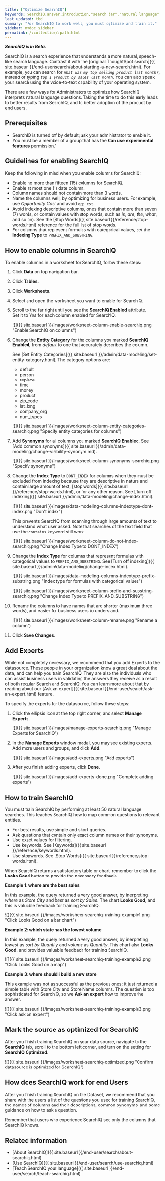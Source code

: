 ```yaml
---
title: ["Optimize SearchIQ"]
keywords: SearchIQ,answer,introduction,"search bar","natural language",speech,voice
last_updated: tbd
summary: "For SearchIQ to work well, you must optimize and train it."
sidebar: mydoc_sidebar
permalink: /:collection/:path.html
---
```

***SearchIQ is in Beta.***

SearchIQ is a search experience that understands a more natural, speech-like search language. Contrast it with the [original ThoughtSpot search]({{ site.baseurl }}/end-user/search/about-starting-a-new-search.html). For example, you can search for _`What was my top selling product last month?`_, instead of typing _`top 1 product by sales last month`_. You can also speak your search using the voice-to-text capability of your operating system.

There are a few ways for Administrators to optimize how SearchIQ interprets natural language questions. Taking the time to do this early leads to better results from SearchIQ, and to better adoption of the product by end users.

## Prerequisites

- SearchIQ is turned off by default; ask your administrator to enable it.
- You must be a member of a group that has the **Can use experimental features** permission."

## Guidelines for enabling SearchIQ

Keep the following in mind when you enable columns for SearchIQ:
- Enable no more than fifteen (15) columns for SearchIQ.
- Enable at most one (1) date column.
- Column names should not contain more than 3 words.
- Name the columns well, by optimizing for business users. For example, use _Opportunity Cost_ and avoid `opp_cst`.   
- Avoid indexing descriptive columns, ones that contain more than seven (7) words, or contain values with stop words, such as _is_, _are_, _the_, _what_, and so on). See the [Stop Words]({{ site.baseurl }}/reference/stop-words.html) reference for the full list of stop words.
- For columns that represent formulas with categorical values, set the **Indexing Type** to `PREFIX_AND_SUBSTRING`.


## How to enable columns in SearchIQ

To enable columns in a worksheet for SearchIQ, follow these steps:
1.  Click **Data** on top navigation bar.
2.  Click **Tables**.
3.  Click **Worksheets**.
4.  Select and open the worksheet you want to enable for SearchIQ.
5.  Scroll to the far right until you see the **SearchIQ Enabled** attribute.  
    Set it to _Yes_ for each column enabled for SearchIQ.   

    ![]({{ site.baseurl }}/images/worksheet-column-enable-searchiq.png "Enable SearchIQ on columns")

6.  Change the **Entity Category** for the columns you marked **SearchIQ Enabled**, from _default_ to one that accurately describes the column.  

    See [Set Entity Categories]({{ site.baseurl }}/admin/data-modeling/set-entity-category.html). The category options are:  
    - default
    - person
    - replace
    - time
    - money
    - product
    - zip_code
    - lat_long
    - company_org
    - num_types

    ![]({{ site.baseurl }}/images/worksheet-column-entity-categories-searchiq.png "Specify entity categories for columns")

7.  Add **Synonyms** for all columns you marked **SearchIQ Enabled**.  See [Add common synonyms]({{ site.baseurl }}/admin/data-modeling/change-visibility-synonym.md).  

    ![]({{ site.baseurl }}/images/worksheet-column-synonyms-searchiq.png "Specify synonyms")

8.  Change the **Index Type** to `DONT_INDEX` for columns when they must be excluded from indexing because they are descriptive in nature and contain large amount of text, [stop words]({{ site.baseurl }}/reference/stop-words.html), or for any other reason.  See [Turn off indexing]({{ site.baseurl }}/admin/data-modeling/change-index.html).  

     ![]({{ site.baseurl }}/images/data-modeling-columns-indextype-dont-index.png "Don't index")

     This prevents SearchIQ from scanning through large amounts of text to understand what user asked. Note that searches of the text field that use the `contains` keyword still work.  

     ![]({{ site.baseurl }}/images/worksheet-column-do-not-index-searchiq.png "Change Index Type to DONT_INDEX")

9.  Change the **Index Type** for columns that represent formulas with categorical values to `PREFIX_AND_SUBSTRING`. See [Turn off indexing]({{ site.baseurl }}/admin/data-modeling/change-index.html).

     ![]({{ site.baseurl }}/images/data-modeling-columns-indextype-prefix-substring.png "Index type for formulas with categorical values")

     ![]({{ site.baseurl }}/images/worksheet-column-prefix-and-substring-searchiq.png "Change Index Type to PREFIX_AND_SUBSTRING")

10. Rename the columns to have names that are shorter (maximum three words), and easier for business users to understand.  

      ![]({{ site.baseurl }}/images/worksheet-column-rename.png "Rename a column")

11. Click **Save Changes**.

<!--
There are two main ways to optimize SearchIQ to understand natural language searches:

### Method 1: Data modeling settings



4. [Add experts to the data source]({{ site.baseurl }}/admin/data-modeling/add-expert.html) to enable the [Ask an Expert]({{ site.baseurl }}/end-user/search/ask-an-expert.html) workflow, which gives users another path to getting an answer if they get stuck.

### Method 2: Language modeling

SearchIQ comes bundled with a set of pre-defined templates which help it understand natural language and serve the best result. However, you can also define your own templates for each data source.

There are a few ways to teach new language interpretations to SearchIQ:

1. Teach SearchIQ from the Data Tab:

   From the **Data** tab, click the three dot icon and choose **Teach**. This takes you to a screen where you can map searches to things in the data.
   E.g. You can map the phrase “best movie” to match the search “top movie_title sort by imdb_score”.

2. Teach SearchIQ using a saved SearchIQ answer:

   Click on a saved answer. Next, click on one of the dropdown phrases that shows how the search terms were interpreted, and click **Teach**. Then you can [Teach SearchIQ your language]({{ site.baseurl }}/end-user/search/teach-searchiq.html).

3. Use new searches to teach SearchIQ:

   As a best practice, you should do at least 20-30 new natural language searches, and [Teach SearchIQ]({{ site.baseurl }}/end-user/search/teach-searchiq.html) if any of the answers are not what you expect.
-->
## Add Experts

While not completely necessary, we recommend that you add Experts to the datasource. These people in your organization know a great deal about the data, and can help you train SearchIQ. They are also the individuals who can assist business users in validating the answers they receive as a result of both regular Search and SearchIQ. You can learn more about that by reading about our [Ask an expert]({{ site.baseurl }}/end-user/search/ask-an-expert.html) feature.

To specify the experts for the datasource, follow these steps:

1. Click the ellipsis icon at the top right corner, and select **Manage Experts**.

   ![]({{ site.baseurl }}/images/manage-experts-searchiq.png "Manage Experts for SearchIQ")

2. In the **Manage Experts** window modal, you may see existing experts. Add more users and groups, and click **Add**.

   ![]({{ site.baseurl }}/images/add-experts.png "Add experts")

3. After you finish adding experts, click **Done**.

   ![]({{ site.baseurl }}/images/add-experts-done.png "Complete adding experts")

## How to train SearchIQ

You must train SearchIQ by performing at least 50 natural language searches. This teaches SearchIQ how to map common questions to relevant entities.

- For best results, use simple and short queries.
- Ask questions that contain only exact column names or their synonyms.
- Use exact values for filtering.
- Use keywords. See [Keywords]({{ site.baseurl }}/reference/keywords.html).
- Use stopwords. See [Stop Words]({{ site.baseurl }}/reference/stop-words.html).

When SearchIQ returns a satisfactory table or chart, remember to click the **Looks Good** button to provide the necessary feedback.

**Example 1: where are the best sales**

In this example, the query returned a very good answer, by inerpreting _where_ as _Store City_ and _best_ as _sort by Sales_. The chart **Looks Good**, and this is valuable feedback for training SearchIQ.

![]({{ site.baseurl }}/images/worksheet-searchiq-training-example1.png "Click Looks Good on a bar chart")

**Example 2: which state has the lowest volume**

In this example, the query returned a very good answer, by inerpreting _lowest_ as _sort by Quantity_ and _volume_ as _Quantity_. This chart also **Looks Good**, and provides valuable feedback for training SearchIQ.

![]({{ site.baseurl }}/images/worksheet-searchiq-training-example2.png "Click Looks Good on a map")

**Example 3: where should i build a new store**

This example was not as successful as the previous ones; it just returned a simple table with Store City and Store Name columns. The question is too sophisticated for SearchIQ, so we **Ask an expert** how to improve the answer.

![]({{ site.baseurl }}/images/worksheet-searchiq-training-example3.png "Click ask an expert")


## Mark the source as optimized for SearchIQ

After you finish training SearchIQ on your data source, navigate to the **SearchIQ** tab, scroll to the bottom left corner, and turn on the setting for **SearchIQ Optimized**.

![]({{ site.baseurl }}/images/worksheet-searchiq-optimized.png "Confirm datasource is optimized for SearchIQ")

## How does SearchIQ work for end Users

After you finish training SearchIQ on the Dataset, we recommend that you share with the users a list of the questions you used for training SearchIQ, the names of columns and their descriptions, common synonyms, and some guidance on how to ask a question.

Remember that users who experience SearchIQ see only the columns that SearchIQ knows.

## Related information

-   [About SearchIQ]({{ site.baseurl }}/end-user/search/about-searchiq.html)
-   [Use SearchIQ]({{ site.baseurl }}/end-user/search/use-searchiq.html)
-   [Teach SearchIQ your language]({{ site.baseurl }}/end-user/search/teach-searchiq.html)

